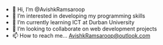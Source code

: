 - 👋 Hi, I’m @AvishkRamsaroop
- 👀 I’m interested in developing my programming skills
- 🌱 I’m currently learning ICT at Durban University
- 💞️ I’m looking to collaborate on web development projects
- 📫 How to reach me... AvishkRamsaroop@outlook.com

<!---
AvishkRamsaroop/AvishkRamsaroop is a ✨ special ✨ repository because its `README.md` (this file) appears on your GitHub profile.
You can click the Preview link to take a look at your changes.
--->

